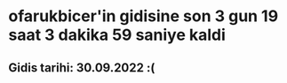 # ofarukbicer'in gidisine son 3 gun 19 saat 3 dakika 59 saniye kaldi

## Gidis tarihi: 30.09.2022 :(